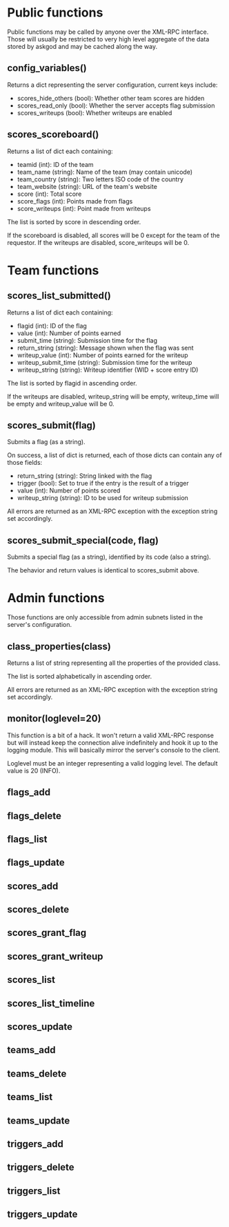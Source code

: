 # Public functions
Public functions may be called by anyone over the XML-RPC interface.
Those will usually be restricted to very high level aggregate of the
data stored by askgod and may be cached along the way.

## config\_variables()
Returns a dict representing the server configuration, current keys include:
 - scores\_hide\_others (bool): Whether other team scores are hidden
 - scores\_read\_only (bool): Whether the server accepts flag submission
 - scores\_writeups (bool): Whether writeups are enabled

## scores\_scoreboard()
Returns a list of dict each containing:
 - teamid (int): ID of the team
 - team\_name (string): Name of the team (may contain unicode)
 - team\_country (string): Two letters ISO code of the country
 - team\_website (string): URL of the team's website
 - score (int): Total score
 - score\_flags (int): Points made from flags
 - score\_writeups (int): Point made from writeups

The list is sorted by score in descending order.

If the scoreboard is disabled, all scores will be 0 except for the team
of the requestor.
If the writeups are disabled, score\_writeups will be 0.

# Team functions
## scores\_list\_submitted()
Returns a list of dict each containing:
 - flagid (int): ID of the flag
 - value (int): Number of points earned
 - submit\_time (string): Submission time for the flag
 - return\_string (string): Message shown when the flag was sent
 - writeup\_value (int): Number of points earned for the writeup
 - writeup\_submit\_time (string): Submission time for the writeup
 - writeup\_string (string): Writeup identifier (WID + score entry ID)

The list is sorted by flagid in ascending order.

If the writeups are disabled, writeup\_string will be empty,
writeup\_time will be empty and writeup\_value will be 0.

## scores\_submit(flag)
Submits a flag (as a string).

On success, a list of dict is returned, each of those dicts can contain
any of those fields:
 - return\_string (string): String linked with the flag
 - trigger (bool): Set to true if the entry is the result of a trigger
 - value (int): Number of points scored
 - writeup\_string (string): ID to be used for writeup submission

All errors are returned as an XML-RPC exception with the exception
string set accordingly.

## scores\_submit\_special(code, flag)
Submits a special flag (as a string), identified by its code (also a string).

The behavior and return values is identical to scores\_submit above.

# Admin functions
Those functions are only accessible from admin subnets listed in the
server's configuration.

## class\_properties(class)
Returns a list of string representing all the properties of the provided
class.

The list is sorted alphabetically in ascending order.

All errors are returned as an XML-RPC exception with the exception
string set accordingly.

## monitor(loglevel=20)
This function is a bit of a hack. It won't return a valid XML-RPC
response but will instead keep the connection alive indefinitely and
hook it up to the logging module. This will basically mirror the
server's console to the client.

Loglevel must be an integer representing a valid logging level.
The default value is 20 (INFO).

## flags\_add
## flags\_delete
## flags\_list
## flags\_update
## scores\_add
## scores\_delete
## scores\_grant\_flag
## scores\_grant\_writeup
## scores\_list
## scores\_list\_timeline
## scores\_update
## teams\_add
## teams\_delete
## teams\_list
## teams\_update
## triggers\_add
## triggers\_delete
## triggers\_list
## triggers\_update
